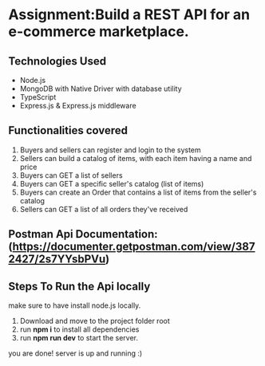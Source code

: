 # Assignment:Build a REST API for an e-commerce marketplace.

## Technologies Used
* Node.js
* MongoDB with Native Driver with database utility
* TypeScript
* Express.js & Express.js middleware

## Functionalities covered
1. Buyers and sellers can register and login to the system
2. Sellers can build a catalog of items, with each item having a name and price
3. Buyers can GET a list of sellers
4. Buyers can GET a specific seller's catalog (list of items)
5. Buyers can create an Order that contains a list of items from the seller's catalog
6. Sellers can GET a list of all orders they've received


## Postman Api Documentation: (https://documenter.getpostman.com/view/3872427/2s7YYsbPVu)

## Steps To Run the Api locally

make sure to have install node.js locally.

1. Download and move to the project folder root
2. run **npm i** to install all dependencies
3. run **npm run dev** to start the server.


you are done! server is up and running :)
